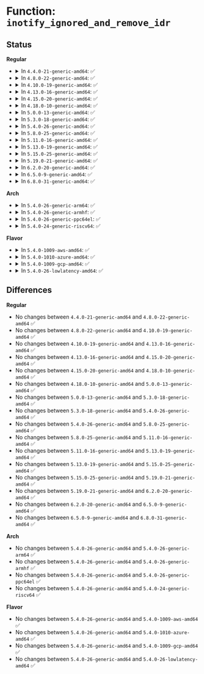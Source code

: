 # Function: <code>inotify_ignored_and_remove_idr</code>

## Status
<b>Regular</b>
<ul>
<li>
<details>
<summary>In <code>4.4.0-21-generic-amd64</code>: ✅</summary>

```c
void inotify_ignored_and_remove_idr(struct fsnotify_mark * fsn_mark, struct fsnotify_group * group)
```

```json
{
  "name": "inotify_ignored_and_remove_idr",
  "collision_type": "Unique Global",
  "inline_type": "No",
  "funcs": [
    {
      "addr": 18446744071581278912,
      "name": "inotify_ignored_and_remove_idr",
      "external": true,
      "loc": "fs/notify/inotify/inotify_user.c:490",
      "file": "fs/notify/inotify/inotify_user.c",
      "inline": "seen, unknown",
      "caller_inline": [],
      "caller_func": [
        "fs/notify/inotify/inotify_fsnotify.c:inotify_freeing_mark"
      ]
    }
  ],
  "symbols": [
    {
      "addr": 18446744071581278912,
      "name": "inotify_ignored_and_remove_idr",
      "section": ".text",
      "bind": "STB_GLOBAL",
      "size": 101
    }
  ]
}
```
</details>
</li>
<li>
<details>
<summary>In <code>4.8.0-22-generic-amd64</code>: ✅</summary>

```c
void inotify_ignored_and_remove_idr(struct fsnotify_mark * fsn_mark, struct fsnotify_group * group)
```

```json
{
  "name": "inotify_ignored_and_remove_idr",
  "collision_type": "Unique Global",
  "inline_type": "No",
  "funcs": [
    {
      "addr": 18446744071581444736,
      "name": "inotify_ignored_and_remove_idr",
      "external": true,
      "loc": "fs/notify/inotify/inotify_user.c:490",
      "file": "fs/notify/inotify/inotify_user.c",
      "inline": "seen, unknown",
      "caller_inline": [],
      "caller_func": [
        "fs/notify/inotify/inotify_fsnotify.c:inotify_freeing_mark"
      ]
    }
  ],
  "symbols": [
    {
      "addr": 18446744071581444736,
      "name": "inotify_ignored_and_remove_idr",
      "section": ".text",
      "bind": "STB_GLOBAL",
      "size": 101
    }
  ]
}
```
</details>
</li>
<li>
<details>
<summary>In <code>4.10.0-19-generic-amd64</code>: ✅</summary>

```c
void inotify_ignored_and_remove_idr(struct fsnotify_mark * fsn_mark, struct fsnotify_group * group)
```

```json
{
  "name": "inotify_ignored_and_remove_idr",
  "collision_type": "Unique Global",
  "inline_type": "No",
  "funcs": [
    {
      "addr": 18446744071581525552,
      "name": "inotify_ignored_and_remove_idr",
      "external": true,
      "loc": "fs/notify/inotify/inotify_user.c:490",
      "file": "fs/notify/inotify/inotify_user.c",
      "inline": "seen, unknown",
      "caller_inline": [],
      "caller_func": [
        "fs/notify/inotify/inotify_fsnotify.c:inotify_freeing_mark"
      ]
    }
  ],
  "symbols": [
    {
      "addr": 18446744071581525552,
      "name": "inotify_ignored_and_remove_idr",
      "section": ".text",
      "bind": "STB_GLOBAL",
      "size": 101
    }
  ]
}
```
</details>
</li>
<li>
<details>
<summary>In <code>4.13.0-16-generic-amd64</code>: ✅</summary>

```c
void inotify_ignored_and_remove_idr(struct fsnotify_mark * fsn_mark, struct fsnotify_group * group)
```

```json
{
  "name": "inotify_ignored_and_remove_idr",
  "collision_type": "Unique Global",
  "inline_type": "No",
  "funcs": [
    {
      "addr": 18446744071581578432,
      "name": "inotify_ignored_and_remove_idr",
      "external": true,
      "loc": "fs/notify/inotify/inotify_user.c:470",
      "file": "fs/notify/inotify/inotify_user.c",
      "inline": "seen, unknown",
      "caller_inline": [],
      "caller_func": [
        "fs/notify/inotify/inotify_fsnotify.c:inotify_freeing_mark"
      ]
    }
  ],
  "symbols": [
    {
      "addr": 18446744071581578432,
      "name": "inotify_ignored_and_remove_idr",
      "section": ".text",
      "bind": "STB_GLOBAL",
      "size": 91
    }
  ]
}
```
</details>
</li>
<li>
<details>
<summary>In <code>4.15.0-20-generic-amd64</code>: ✅</summary>

```c
void inotify_ignored_and_remove_idr(struct fsnotify_mark * fsn_mark, struct fsnotify_group * group)
```

```json
{
  "name": "inotify_ignored_and_remove_idr",
  "collision_type": "Unique Global",
  "inline_type": "No",
  "funcs": [
    {
      "addr": 18446744071581722832,
      "name": "inotify_ignored_and_remove_idr",
      "external": true,
      "loc": "fs/notify/inotify/inotify_user.c:470",
      "file": "fs/notify/inotify/inotify_user.c",
      "inline": "seen, unknown",
      "caller_inline": [],
      "caller_func": [
        "fs/notify/inotify/inotify_fsnotify.c:inotify_freeing_mark"
      ]
    }
  ],
  "symbols": [
    {
      "addr": 18446744071581722832,
      "name": "inotify_ignored_and_remove_idr",
      "section": ".text",
      "bind": "STB_GLOBAL",
      "size": 91
    }
  ]
}
```
</details>
</li>
<li>
<details>
<summary>In <code>4.18.0-10-generic-amd64</code>: ✅</summary>

```c
void inotify_ignored_and_remove_idr(struct fsnotify_mark * fsn_mark, struct fsnotify_group * group)
```

```json
{
  "name": "inotify_ignored_and_remove_idr",
  "collision_type": "Unique Global",
  "inline_type": "No",
  "funcs": [
    {
      "addr": 18446744071581891712,
      "name": "inotify_ignored_and_remove_idr",
      "external": true,
      "loc": "fs/notify/inotify/inotify_user.c:484",
      "file": "fs/notify/inotify/inotify_user.c",
      "inline": "seen, unknown",
      "caller_inline": [],
      "caller_func": [
        "fs/notify/inotify/inotify_fsnotify.c:inotify_freeing_mark"
      ]
    }
  ],
  "symbols": [
    {
      "addr": 18446744071581891712,
      "name": "inotify_ignored_and_remove_idr",
      "section": ".text",
      "bind": "STB_GLOBAL",
      "size": 174
    }
  ]
}
```
</details>
</li>
<li>
<details>
<summary>In <code>5.0.0-13-generic-amd64</code>: ✅</summary>

```c
void inotify_ignored_and_remove_idr(struct fsnotify_mark * fsn_mark, struct fsnotify_group * group)
```

```json
{
  "name": "inotify_ignored_and_remove_idr",
  "collision_type": "Unique Global",
  "inline_type": "No",
  "funcs": [
    {
      "addr": 18446744071581976752,
      "name": "inotify_ignored_and_remove_idr",
      "external": true,
      "loc": "fs/notify/inotify/inotify_user.c:485",
      "file": "fs/notify/inotify/inotify_user.c",
      "inline": "seen, unknown",
      "caller_inline": [],
      "caller_func": [
        "fs/notify/inotify/inotify_fsnotify.c:inotify_freeing_mark"
      ]
    }
  ],
  "symbols": [
    {
      "addr": 18446744071581976752,
      "name": "inotify_ignored_and_remove_idr",
      "section": ".text",
      "bind": "STB_GLOBAL",
      "size": 161
    }
  ]
}
```
</details>
</li>
<li>
<details>
<summary>In <code>5.3.0-18-generic-amd64</code>: ✅</summary>

```c
void inotify_ignored_and_remove_idr(struct fsnotify_mark * fsn_mark, struct fsnotify_group * group)
```

```json
{
  "name": "inotify_ignored_and_remove_idr",
  "collision_type": "Unique Global",
  "inline_type": "No",
  "funcs": [
    {
      "addr": 18446744071582110320,
      "name": "inotify_ignored_and_remove_idr",
      "external": true,
      "loc": "fs/notify/inotify/inotify_user.c:474",
      "file": "fs/notify/inotify/inotify_user.c",
      "inline": "seen, unknown",
      "caller_inline": [],
      "caller_func": [
        "fs/notify/inotify/inotify_fsnotify.c:inotify_freeing_mark"
      ]
    }
  ],
  "symbols": [
    {
      "addr": 18446744071582110320,
      "name": "inotify_ignored_and_remove_idr",
      "section": ".text",
      "bind": "STB_GLOBAL",
      "size": 161
    }
  ]
}
```
</details>
</li>
<li>
<details>
<summary>In <code>5.4.0-26-generic-amd64</code>: ✅</summary>

```c
void inotify_ignored_and_remove_idr(struct fsnotify_mark * fsn_mark, struct fsnotify_group * group)
```

```json
{
  "name": "inotify_ignored_and_remove_idr",
  "collision_type": "Unique Global",
  "inline_type": "No",
  "funcs": [
    {
      "addr": 18446744071582187696,
      "name": "inotify_ignored_and_remove_idr",
      "external": true,
      "loc": "fs/notify/inotify/inotify_user.c:483",
      "file": "fs/notify/inotify/inotify_user.c",
      "inline": "seen, unknown",
      "caller_inline": [],
      "caller_func": [
        "fs/notify/inotify/inotify_fsnotify.c:inotify_freeing_mark"
      ]
    }
  ],
  "symbols": [
    {
      "addr": 18446744071582187696,
      "name": "inotify_ignored_and_remove_idr",
      "section": ".text",
      "bind": "STB_GLOBAL",
      "size": 161
    }
  ]
}
```
</details>
</li>
<li>
<details>
<summary>In <code>5.8.0-25-generic-amd64</code>: ✅</summary>

```c
void inotify_ignored_and_remove_idr(struct fsnotify_mark * fsn_mark, struct fsnotify_group * group)
```

```json
{
  "name": "inotify_ignored_and_remove_idr",
  "collision_type": "Unique Global",
  "inline_type": "No",
  "funcs": [
    {
      "addr": 18446744071582425152,
      "name": "inotify_ignored_and_remove_idr",
      "external": true,
      "loc": "fs/notify/inotify/inotify_user.c:483",
      "file": "fs/notify/inotify/inotify_user.c",
      "inline": "seen, unknown",
      "caller_inline": [],
      "caller_func": [
        "fs/notify/inotify/inotify_fsnotify.c:inotify_freeing_mark"
      ]
    }
  ],
  "symbols": [
    {
      "addr": 18446744071582425152,
      "name": "inotify_ignored_and_remove_idr",
      "section": ".text",
      "bind": "STB_GLOBAL",
      "size": 161
    }
  ]
}
```
</details>
</li>
<li>
<details>
<summary>In <code>5.11.0-16-generic-amd64</code>: ✅</summary>

```c
void inotify_ignored_and_remove_idr(struct fsnotify_mark * fsn_mark, struct fsnotify_group * group)
```

```json
{
  "name": "inotify_ignored_and_remove_idr",
  "collision_type": "Unique Global",
  "inline_type": "No",
  "funcs": [
    {
      "addr": 18446744071582479200,
      "name": "inotify_ignored_and_remove_idr",
      "external": true,
      "loc": "fs/notify/inotify/inotify_user.c:494",
      "file": "fs/notify/inotify/inotify_user.c",
      "inline": "seen, unknown",
      "caller_inline": [],
      "caller_func": [
        "fs/notify/inotify/inotify_fsnotify.c:inotify_freeing_mark"
      ]
    }
  ],
  "symbols": [
    {
      "addr": 18446744071582479200,
      "name": "inotify_ignored_and_remove_idr",
      "section": ".text",
      "bind": "STB_GLOBAL",
      "size": 71
    }
  ]
}
```
</details>
</li>
<li>
<details>
<summary>In <code>5.13.0-19-generic-amd64</code>: ✅</summary>

```c
void inotify_ignored_and_remove_idr(struct fsnotify_mark * fsn_mark, struct fsnotify_group * group)
```

```json
{
  "name": "inotify_ignored_and_remove_idr",
  "collision_type": "Unique Global",
  "inline_type": "No",
  "funcs": [
    {
      "addr": 18446744071582506080,
      "name": "inotify_ignored_and_remove_idr",
      "external": true,
      "loc": "fs/notify/inotify/inotify_user.c:493",
      "file": "fs/notify/inotify/inotify_user.c",
      "inline": "seen, unknown",
      "caller_inline": [],
      "caller_func": [
        "fs/notify/inotify/inotify_fsnotify.c:inotify_freeing_mark"
      ]
    }
  ],
  "symbols": [
    {
      "addr": 18446744071582506080,
      "name": "inotify_ignored_and_remove_idr",
      "section": ".text",
      "bind": "STB_GLOBAL",
      "size": 71
    }
  ]
}
```
</details>
</li>
<li>
<details>
<summary>In <code>5.15.0-25-generic-amd64</code>: ✅</summary>

```c
void inotify_ignored_and_remove_idr(struct fsnotify_mark * fsn_mark, struct fsnotify_group * group)
```

```json
{
  "name": "inotify_ignored_and_remove_idr",
  "collision_type": "Unique Global",
  "inline_type": "No",
  "funcs": [
    {
      "addr": 18446744071582821280,
      "name": "inotify_ignored_and_remove_idr",
      "external": true,
      "loc": "fs/notify/inotify/inotify_user.c:498",
      "file": "fs/notify/inotify/inotify_user.c",
      "inline": "seen, unknown",
      "caller_inline": [],
      "caller_func": [
        "fs/notify/inotify/inotify_fsnotify.c:inotify_freeing_mark"
      ]
    }
  ],
  "symbols": [
    {
      "addr": 18446744071582821280,
      "name": "inotify_ignored_and_remove_idr",
      "section": ".text",
      "bind": "STB_GLOBAL",
      "size": 71
    }
  ]
}
```
</details>
</li>
<li>
<details>
<summary>In <code>5.19.0-21-generic-amd64</code>: ✅</summary>

```c
void inotify_ignored_and_remove_idr(struct fsnotify_mark * fsn_mark, struct fsnotify_group * group)
```

```json
{
  "name": "inotify_ignored_and_remove_idr",
  "collision_type": "Unique Global",
  "inline_type": "No",
  "funcs": [
    {
      "addr": 18446744071583377568,
      "name": "inotify_ignored_and_remove_idr",
      "external": true,
      "loc": "fs/notify/inotify/inotify_user.c:521",
      "file": "fs/notify/inotify/inotify_user.c",
      "inline": "seen, unknown",
      "caller_inline": [],
      "caller_func": [
        "fs/notify/inotify/inotify_fsnotify.c:inotify_freeing_mark"
      ]
    }
  ],
  "symbols": [
    {
      "addr": 18446744071583377568,
      "name": "inotify_ignored_and_remove_idr",
      "section": ".text",
      "bind": "STB_GLOBAL",
      "size": 91
    }
  ]
}
```
</details>
</li>
<li>
<details>
<summary>In <code>6.2.0-20-generic-amd64</code>: ✅</summary>

```c
void inotify_ignored_and_remove_idr(struct fsnotify_mark * fsn_mark, struct fsnotify_group * group)
```

```json
{
  "name": "inotify_ignored_and_remove_idr",
  "collision_type": "Unique Global",
  "inline_type": "No",
  "funcs": [
    {
      "addr": 18446744071583962400,
      "name": "inotify_ignored_and_remove_idr",
      "external": true,
      "loc": "fs/notify/inotify/inotify_user.c:521",
      "file": "fs/notify/inotify/inotify_user.c",
      "inline": "seen, unknown",
      "caller_inline": [],
      "caller_func": [
        "fs/notify/inotify/inotify_fsnotify.c:inotify_freeing_mark"
      ]
    }
  ],
  "symbols": [
    {
      "addr": 18446744071583962400,
      "name": "inotify_ignored_and_remove_idr",
      "section": ".text",
      "bind": "STB_GLOBAL",
      "size": 91
    }
  ]
}
```
</details>
</li>
<li>
<details>
<summary>In <code>6.5.0-9-generic-amd64</code>: ✅</summary>

```c
void inotify_ignored_and_remove_idr(struct fsnotify_mark * fsn_mark, struct fsnotify_group * group)
```

```json
{
  "name": "inotify_ignored_and_remove_idr",
  "collision_type": "Unique Global",
  "inline_type": "No",
  "funcs": [
    {
      "addr": 18446744071584185824,
      "name": "inotify_ignored_and_remove_idr",
      "external": true,
      "loc": "fs/notify/inotify/inotify_user.c:521",
      "file": "fs/notify/inotify/inotify_user.c",
      "inline": "seen, unknown",
      "caller_inline": [],
      "caller_func": [
        "fs/notify/inotify/inotify_fsnotify.c:inotify_freeing_mark"
      ]
    }
  ],
  "symbols": [
    {
      "addr": 18446744071584185824,
      "name": "inotify_ignored_and_remove_idr",
      "section": ".text",
      "bind": "STB_GLOBAL",
      "size": 91
    }
  ]
}
```
</details>
</li>
<li>
<details>
<summary>In <code>6.8.0-31-generic-amd64</code>: ✅</summary>

```c
void inotify_ignored_and_remove_idr(struct fsnotify_mark * fsn_mark, struct fsnotify_group * group)
```

```json
{
  "name": "inotify_ignored_and_remove_idr",
  "collision_type": "Unique Global",
  "inline_type": "No",
  "funcs": [
    {
      "addr": 18446744071584399808,
      "name": "inotify_ignored_and_remove_idr",
      "external": true,
      "loc": "fs/notify/inotify/inotify_user.c:520",
      "file": "fs/notify/inotify/inotify_user.c",
      "inline": "seen, unknown",
      "caller_inline": [],
      "caller_func": [
        "fs/notify/inotify/inotify_fsnotify.c:inotify_freeing_mark"
      ]
    }
  ],
  "symbols": [
    {
      "addr": 18446744071584399808,
      "name": "inotify_ignored_and_remove_idr",
      "section": ".text",
      "bind": "STB_GLOBAL",
      "size": 91
    }
  ]
}
```
</details>
</li>
</ul>
<b>Arch</b>
<ul>
<li>
<details>
<summary>In <code>5.4.0-26-generic-arm64</code>: ✅</summary>

```c
void inotify_ignored_and_remove_idr(struct fsnotify_mark * fsn_mark, struct fsnotify_group * group)
```

```json
{
  "name": "inotify_ignored_and_remove_idr",
  "collision_type": "Unique Global",
  "inline_type": "No",
  "funcs": [
    {
      "addr": 18446603336493748528,
      "name": "inotify_ignored_and_remove_idr",
      "external": true,
      "loc": "fs/notify/inotify/inotify_user.c:483",
      "file": "fs/notify/inotify/inotify_user.c",
      "inline": "seen, unknown",
      "caller_inline": [],
      "caller_func": [
        "fs/notify/inotify/inotify_fsnotify.c:inotify_freeing_mark"
      ]
    }
  ],
  "symbols": [
    {
      "addr": 18446603336493748528,
      "name": "inotify_ignored_and_remove_idr",
      "section": ".text",
      "bind": "STB_GLOBAL",
      "size": 164
    }
  ]
}
```
</details>
</li>
<li>
<details>
<summary>In <code>5.4.0-26-generic-armhf</code>: ✅</summary>

```c
void inotify_ignored_and_remove_idr(struct fsnotify_mark * fsn_mark, struct fsnotify_group * group)
```

```json
{
  "name": "inotify_ignored_and_remove_idr",
  "collision_type": "Unique Global",
  "inline_type": "No",
  "funcs": [
    {
      "addr": 3227268628,
      "name": "inotify_ignored_and_remove_idr",
      "external": true,
      "loc": "fs/notify/inotify/inotify_user.c:483",
      "file": "fs/notify/inotify/inotify_user.c",
      "inline": "seen, unknown",
      "caller_inline": [],
      "caller_func": [
        "fs/notify/inotify/inotify_fsnotify.c:inotify_freeing_mark"
      ]
    }
  ],
  "symbols": [
    {
      "addr": 3227268628,
      "name": "inotify_ignored_and_remove_idr",
      "section": ".text",
      "bind": "STB_GLOBAL",
      "size": 176
    }
  ]
}
```
</details>
</li>
<li>
<details>
<summary>In <code>5.4.0-26-generic-ppc64el</code>: ✅</summary>

```c
void inotify_ignored_and_remove_idr(struct fsnotify_mark * fsn_mark, struct fsnotify_group * group)
```

```json
{
  "name": "inotify_ignored_and_remove_idr",
  "collision_type": "Unique Global",
  "inline_type": "No",
  "funcs": [
    {
      "addr": 13835058055287359440,
      "name": "inotify_ignored_and_remove_idr",
      "external": true,
      "loc": "fs/notify/inotify/inotify_user.c:483",
      "file": "fs/notify/inotify/inotify_user.c",
      "inline": "seen, unknown",
      "caller_inline": [],
      "caller_func": [
        "fs/notify/inotify/inotify_fsnotify.c:inotify_freeing_mark"
      ]
    }
  ],
  "symbols": [
    {
      "addr": 13835058055287359440,
      "name": "inotify_ignored_and_remove_idr",
      "section": ".text",
      "bind": "STB_GLOBAL",
      "size": 208
    }
  ]
}
```
</details>
</li>
<li>
<details>
<summary>In <code>5.4.0-24-generic-riscv64</code>: ✅</summary>

```c
void inotify_ignored_and_remove_idr(struct fsnotify_mark * fsn_mark, struct fsnotify_group * group)
```

```json
{
  "name": "inotify_ignored_and_remove_idr",
  "collision_type": "Unique Global",
  "inline_type": "No",
  "funcs": [
    {
      "addr": 18446743936273352804,
      "name": "inotify_ignored_and_remove_idr",
      "external": true,
      "loc": "fs/notify/inotify/inotify_user.c:483",
      "file": "fs/notify/inotify/inotify_user.c",
      "inline": "seen, unknown",
      "caller_inline": [],
      "caller_func": [
        "fs/notify/inotify/inotify_fsnotify.c:inotify_freeing_mark"
      ]
    }
  ],
  "symbols": [
    {
      "addr": 18446743936273352804,
      "name": "inotify_ignored_and_remove_idr",
      "section": ".text",
      "bind": "STB_GLOBAL",
      "size": 110
    }
  ]
}
```
</details>
</li>
</ul>
<b>Flavor</b>
<ul>
<li>
<details>
<summary>In <code>5.4.0-1009-aws-amd64</code>: ✅</summary>

```c
void inotify_ignored_and_remove_idr(struct fsnotify_mark * fsn_mark, struct fsnotify_group * group)
```

```json
{
  "name": "inotify_ignored_and_remove_idr",
  "collision_type": "Unique Global",
  "inline_type": "No",
  "funcs": [
    {
      "addr": 18446744071582156432,
      "name": "inotify_ignored_and_remove_idr",
      "external": true,
      "loc": "fs/notify/inotify/inotify_user.c:483",
      "file": "fs/notify/inotify/inotify_user.c",
      "inline": "seen, unknown",
      "caller_inline": [],
      "caller_func": [
        "fs/notify/inotify/inotify_fsnotify.c:inotify_freeing_mark"
      ]
    }
  ],
  "symbols": [
    {
      "addr": 18446744071582156432,
      "name": "inotify_ignored_and_remove_idr",
      "section": ".text",
      "bind": "STB_GLOBAL",
      "size": 161
    }
  ]
}
```
</details>
</li>
<li>
<details>
<summary>In <code>5.4.0-1010-azure-amd64</code>: ✅</summary>

```c
void inotify_ignored_and_remove_idr(struct fsnotify_mark * fsn_mark, struct fsnotify_group * group)
```

```json
{
  "name": "inotify_ignored_and_remove_idr",
  "collision_type": "Unique Global",
  "inline_type": "No",
  "funcs": [
    {
      "addr": 18446744071582093872,
      "name": "inotify_ignored_and_remove_idr",
      "external": true,
      "loc": "fs/notify/inotify/inotify_user.c:483",
      "file": "fs/notify/inotify/inotify_user.c",
      "inline": "seen, unknown",
      "caller_inline": [],
      "caller_func": [
        "fs/notify/inotify/inotify_fsnotify.c:inotify_freeing_mark"
      ]
    }
  ],
  "symbols": [
    {
      "addr": 18446744071582093872,
      "name": "inotify_ignored_and_remove_idr",
      "section": ".text",
      "bind": "STB_GLOBAL",
      "size": 161
    }
  ]
}
```
</details>
</li>
<li>
<details>
<summary>In <code>5.4.0-1009-gcp-amd64</code>: ✅</summary>

```c
void inotify_ignored_and_remove_idr(struct fsnotify_mark * fsn_mark, struct fsnotify_group * group)
```

```json
{
  "name": "inotify_ignored_and_remove_idr",
  "collision_type": "Unique Global",
  "inline_type": "No",
  "funcs": [
    {
      "addr": 18446744071582146912,
      "name": "inotify_ignored_and_remove_idr",
      "external": true,
      "loc": "fs/notify/inotify/inotify_user.c:483",
      "file": "fs/notify/inotify/inotify_user.c",
      "inline": "seen, unknown",
      "caller_inline": [],
      "caller_func": [
        "fs/notify/inotify/inotify_fsnotify.c:inotify_freeing_mark"
      ]
    }
  ],
  "symbols": [
    {
      "addr": 18446744071582146912,
      "name": "inotify_ignored_and_remove_idr",
      "section": ".text",
      "bind": "STB_GLOBAL",
      "size": 161
    }
  ]
}
```
</details>
</li>
<li>
<details>
<summary>In <code>5.4.0-26-lowlatency-amd64</code>: ✅</summary>

```c
void inotify_ignored_and_remove_idr(struct fsnotify_mark * fsn_mark, struct fsnotify_group * group)
```

```json
{
  "name": "inotify_ignored_and_remove_idr",
  "collision_type": "Unique Global",
  "inline_type": "No",
  "funcs": [
    {
      "addr": 18446744071582220160,
      "name": "inotify_ignored_and_remove_idr",
      "external": true,
      "loc": "fs/notify/inotify/inotify_user.c:483",
      "file": "fs/notify/inotify/inotify_user.c",
      "inline": "seen, unknown",
      "caller_inline": [],
      "caller_func": [
        "fs/notify/inotify/inotify_fsnotify.c:inotify_freeing_mark"
      ]
    }
  ],
  "symbols": [
    {
      "addr": 18446744071582220160,
      "name": "inotify_ignored_and_remove_idr",
      "section": ".text",
      "bind": "STB_GLOBAL",
      "size": 161
    }
  ]
}
```
</details>
</li>
</ul>

## Differences
<b>Regular</b>
<ul>
<li>
No changes between <code>4.4.0-21-generic-amd64</code> and <code>4.8.0-22-generic-amd64</code> ✅
</li>
<li>
No changes between <code>4.8.0-22-generic-amd64</code> and <code>4.10.0-19-generic-amd64</code> ✅
</li>
<li>
No changes between <code>4.10.0-19-generic-amd64</code> and <code>4.13.0-16-generic-amd64</code> ✅
</li>
<li>
No changes between <code>4.13.0-16-generic-amd64</code> and <code>4.15.0-20-generic-amd64</code> ✅
</li>
<li>
No changes between <code>4.15.0-20-generic-amd64</code> and <code>4.18.0-10-generic-amd64</code> ✅
</li>
<li>
No changes between <code>4.18.0-10-generic-amd64</code> and <code>5.0.0-13-generic-amd64</code> ✅
</li>
<li>
No changes between <code>5.0.0-13-generic-amd64</code> and <code>5.3.0-18-generic-amd64</code> ✅
</li>
<li>
No changes between <code>5.3.0-18-generic-amd64</code> and <code>5.4.0-26-generic-amd64</code> ✅
</li>
<li>
No changes between <code>5.4.0-26-generic-amd64</code> and <code>5.8.0-25-generic-amd64</code> ✅
</li>
<li>
No changes between <code>5.8.0-25-generic-amd64</code> and <code>5.11.0-16-generic-amd64</code> ✅
</li>
<li>
No changes between <code>5.11.0-16-generic-amd64</code> and <code>5.13.0-19-generic-amd64</code> ✅
</li>
<li>
No changes between <code>5.13.0-19-generic-amd64</code> and <code>5.15.0-25-generic-amd64</code> ✅
</li>
<li>
No changes between <code>5.15.0-25-generic-amd64</code> and <code>5.19.0-21-generic-amd64</code> ✅
</li>
<li>
No changes between <code>5.19.0-21-generic-amd64</code> and <code>6.2.0-20-generic-amd64</code> ✅
</li>
<li>
No changes between <code>6.2.0-20-generic-amd64</code> and <code>6.5.0-9-generic-amd64</code> ✅
</li>
<li>
No changes between <code>6.5.0-9-generic-amd64</code> and <code>6.8.0-31-generic-amd64</code> ✅
</li>
</ul>
<b>Arch</b>
<ul>
<li>
No changes between <code>5.4.0-26-generic-amd64</code> and <code>5.4.0-26-generic-arm64</code> ✅
</li>
<li>
No changes between <code>5.4.0-26-generic-amd64</code> and <code>5.4.0-26-generic-armhf</code> ✅
</li>
<li>
No changes between <code>5.4.0-26-generic-amd64</code> and <code>5.4.0-26-generic-ppc64el</code> ✅
</li>
<li>
No changes between <code>5.4.0-26-generic-amd64</code> and <code>5.4.0-24-generic-riscv64</code> ✅
</li>
</ul>
<b>Flavor</b>
<ul>
<li>
No changes between <code>5.4.0-26-generic-amd64</code> and <code>5.4.0-1009-aws-amd64</code> ✅
</li>
<li>
No changes between <code>5.4.0-26-generic-amd64</code> and <code>5.4.0-1010-azure-amd64</code> ✅
</li>
<li>
No changes between <code>5.4.0-26-generic-amd64</code> and <code>5.4.0-1009-gcp-amd64</code> ✅
</li>
<li>
No changes between <code>5.4.0-26-generic-amd64</code> and <code>5.4.0-26-lowlatency-amd64</code> ✅
</li>
</ul>
